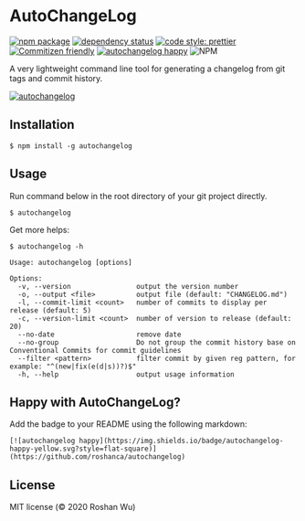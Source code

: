 # AutoChangeLog

[![npm package](https://img.shields.io/npm/v/autochangelog.svg?style=flat-square)](https://www.npmjs.org/package/autochangelog)
[![dependency status](https://img.shields.io/david/roshanca/gitlab-autochangelog.svg?style=flat-square)](https://david-dm.org/roshanca/gitlab-autochangelog)
[![code style: prettier](https://img.shields.io/badge/code_style-prettier-ff69b4.svg?style=flat-square)](https://github.com/prettier/prettier)
[![Commitizen friendly](https://img.shields.io/badge/commitizen-friendly-brightgreen.svg?style=flat-square)](https://commitizen.github.io/cz-cli/)
[![autochangelog happy](https://img.shields.io/badge/autochangelog-happy-yellow.svg?style=flat-square)](https://github.com/roshanca/autochangelog)
![NPM](https://img.shields.io/npm/l/autochangelog?style=flat-square)

A very lightweight command line tool for generating a changelog from git tags and commit history.

[![autochangelog](https://nodei.co/npm/autochangelog.png?downloads=true 'autochangelog')](https://nodei.co/npm/autochangelog)

## Installation

```
$ npm install -g autochangelog
```

## Usage

Run command below in the root directory of your git project directly.

```
$ autochangelog
```

Get more helps:

```
$ autochangelog -h
```

```
Usage: autochangelog [options]

Options:
  -v, --version                output the version number
  -o, --output <file>          output file (default: "CHANGELOG.md")
  -l, --commit-limit <count>   number of commits to display per release (default: 5)
  -c, --version-limit <count>  number of version to release (default: 20)
  --no-date                    remove date
  --no-group                   Do not group the commit history base on Conventional Commits for commit guidelines
  --filter <pattern>           filter commit by given reg pattern, for example: "^(new|fix(e(d|s))?)$"
  -h, --help                   output usage information
```

## Happy with AutoChangeLog?

Add the badge to your README using the following markdown:

```
[![autochangelog happy](https://img.shields.io/badge/autochangelog-happy-yellow.svg?style=flat-square)](https://github.com/roshanca/autochangelog)
```

## License

MIT license (© 2020 Roshan Wu)
